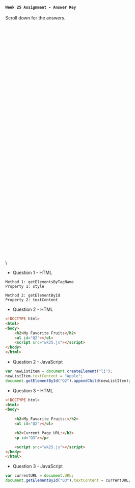 **`Week 25 Assignment - Answer Key`**
\
\
Scroll down for the answers.
\
\
\
\
\
\
\
\
\
\
\
\
\
\
\
\
\
\
\
\
\
\
\
\
\
\
\
\
\
\
\
\
\
\
\
\
\
\
\
\
\
\
\
\
\
\

- Question 1 - HTML
```
Method 1: getElementsByTagName
Property 1: style

Method 2: getElementById
Property 2: textContent
```

- Question 2 - HTML
```html
<!DOCTYPE html>
<html>
<body>
    <h2>My Favorite Fruits</h2>
    <ul id="Q2"></ul>
    <script src="wk25.js"></script>
</body>
</html>
```
- Question 2 - JavaScript
```js
var newListItem = document.createElement("li");
newListItem.textContent = "Apple";
document.getElementById("Q2").appendChild(newListItem);
```
- Question 3 - HTML
```html
<!DOCTYPE html>
<html>
<body>
    
    <h2>My Favorite Fruits:</h2>
    <ul id="Q2"></ul>

    <h2>Current Page URL:</h2>
    <p id="Q3"></p>

    <script src="wk25.js"></script>  
</body>
</html>
```
- Question 3 - JavaScript
```js
var currentURL = document.URL;
document.getElementById("Q3").textContent = currentURL;
```
